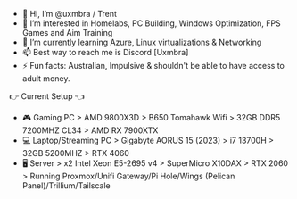 - 👋 Hi, I’m @uxmbra / Trent
- 👀 I’m interested in Homelabs, PC Building, Windows Optimization, FPS Games and Aim Training
- 🌱 I’m currently learning Azure, Linux virtualizations & Networking
- 📫 Best way to reach me is Discord [Uxmbra]
- ⚡ Fun facts: Australian, Impulsive & shouldn't be able to have access to adult money.

👉 Current Setup 👈

- 🎮 Gaming PC > AMD 9800X3D > B650 Tomahawk Wifi > 32GB DDR5 7200MHZ CL34 > AMD RX 7900XTX
- 💻 Laptop/Streaming PC > Gigabyte AORUS 15 (2023) > i7 13700H > 32GB 5200MHZ > RTX 4060
- 🖥️ Server > x2 Intel Xeon E5-2695 v4 > SuperMicro X10DAX > RTX 2060 > Running Proxmox/Unifi Gateway/Pi Hole/Wings (Pelican Panel)/Trillium/Tailscale

<!---
uxmbra/uxmbra is a ✨ special ✨ repository because its `README.md` (this file) appears on your GitHub profile.
You can click the Preview link to take a look at your changes.
--->
